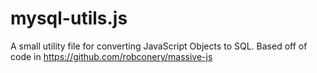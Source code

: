 # mysql-utils.js
A small utility file for converting JavaScript Objects to SQL. Based off of code in https://github.com/robconery/massive-js
